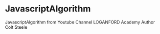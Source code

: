 # JavascriptAlgorithm
JavascriptAlgorithm from Youtube Channel LOGANFORD Academy
Author Colt Steele
